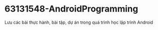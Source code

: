 # 63131548-AndroidProgramming
Lưu các bài thực hành, bài tập, dự án trong quá trình học lập trình Android
